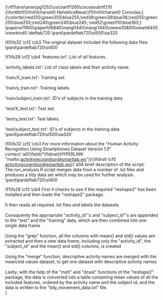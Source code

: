 {\rtf1\ansi\ansicpg1252\cocoartf1265\cocoasubrtf210
{\fonttbl\f0\fnil\fcharset0 HelveticaNeue;\f1\fnil\fcharset0 Consolas;}
{\colortbl;\red255\green255\blue255;\red38\green38\blue38;\red255\green255\blue255;\red245\green245\blue245;
\red52\green110\blue183;}
\paperw11900\paperh16840\margl1440\margr1440\vieww10800\viewh8400\viewkind0
\deftab720
\pard\pardeftab720\sl500\sa320

\f0\fs32 \cf2 \cb3 The original dataset included the following data files:\
\pard\pardeftab720\sl400

\f1\fs28 \cf2 \cb4 'features.txt': List of all features.\
\
'activity_labels.txt': List of class labels and their activity name.\
\
'train/X_train.txt': Training set.\
\
'train/y_train.txt': Training labels.\
\
'train/subject_train.txt': ID's of subjects in the training data\
\
'test/X_test.txt': Test set.\
\
'test/y_test.txt': Test labels.\
\
'test/subject_test.txt': ID's of subjects in the training data\
\pard\pardeftab720\sl500\sa320

\f0\fs32 \cf2 \cb3 For more information about the "Human Activity Recognition Using Smartphones Dataset Version 1.0" contact:\'a0{\field{\*\fldinst{HYPERLINK "mailto:activityrecognition@smartlab.ws"}}{\fldrslt \cf5 activityrecognition@smartlab.ws}}\'a0A brief description of the script:\
The run_analysis.R script merges data from a number of .txt files and produces a tidy data set which may be used for further analysis.\
\pard\pardeftab720\sl400

\f1\fs28 \cf2 \cb4 First it checks to see if the required "reshape2" has been installed and then loads the "reshape2" package.\
\
It then reads all required .txt files and labels the datasets\
\
Consquently the appropriate "activity_id"'s and "subject_id"'s are appended to the "test" and the "training" data, which are then combined into one single data frame\
\
Using the "grep" function, all the columns with mean() and std() values are extracted and then a new data frame, including only the "activity_id", the "subject_id" and the mean() and std() columns, is created\
\
Using the "merge" function, descriptive activity names are merged with the mean/std values dataset, to get one dataset with descriptive activity names\
\
Lastly, with the help of the "melt" and "dcast" functions of the "reshape2" package, the data is converted into a table containing mean values of all the included features, ordered by the activity name and the subject id, and the data is written to the "tidy_movement_data.txt" file.\
}